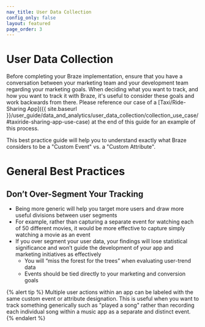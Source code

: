 ```yaml
---
nav_title: User Data Collection
config_only: false
layout: featured
page_order: 3
---
```


# User Data Collection

Before completing your Braze implementation, ensure that you have a conversation between your marketing team and your development team regarding your marketing goals. When deciding what you want to track, and how you want to track it with Braze, it's useful to consider these goals and work backwards from there. Please reference our case of a [Taxi/Ride-Sharing App]({{ site.baseurl }}/user_guide/data_and_analytics/user_data_collection/collection_use_case/#taxiride-sharing-app-use-case) at the end of this guide for an example of this process.

This best practice guide will help you to understand exactly what Braze considers to be a "Custom Event" vs. a "Custom Attribute".

# General Best Practices

## Don’t Over-Segment Your Tracking

- Being more generic will help you target more users and draw more useful divisions between user segments
- For example, rather than capturing a separate event for watching each of 50 different movies, it would be more effective to capture simply watching a movie as an event
- If you over segment your user data, your findings will lose statistical significance and won’t guide the development of your app and marketing initiatives as effectively
    - You will “miss the forest for the trees” when evaluating user-trend data
    - Events should be tied directly to your marketing and conversion goals

{% alert tip %}
Multiple user actions within an app can be labeled with the same custom event or attribute designation. This is useful when you want to track something generically such as "played a song" rather than recording each individual song within a music app as a separate and distinct event.
{% endalert %}
